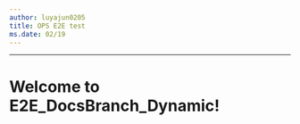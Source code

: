 ```yaml
---
author: luyajun0205
title: OPS E2E test 
ms.date: 02/19
---
```

---

# Welcome to E2E_DocsBranch_Dynamic!
